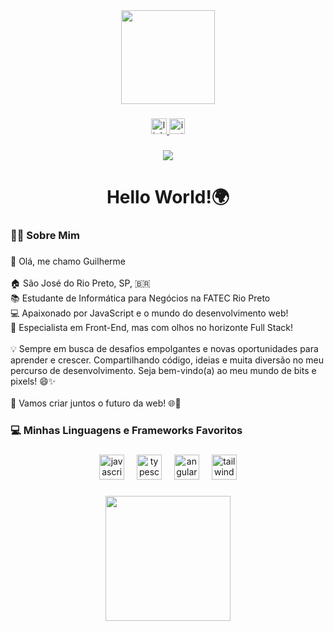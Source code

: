 <div align="center">
  <img height="150" src="https://media2.giphy.com/media/3oKIPnAiaMCws8nOsE/giphy.gif?cid=ecf05e47c70ys80yu08rgtshnesb0zk5hff8vgmu27j76fww&ep=v1_gifs_search&rid=giphy.gif&ct=g"  />
</div>

###

<div align="center">
  <a href="https://www.linkedin.com/in/guilherme-carmona-abb02b239/" target="_blank">
    <img src="https://img.shields.io/static/v1?message=LinkedIn&logo=linkedin&label=&color=0077B5&logoColor=white&labelColor=&style=for-the-badge" height="25" alt="linkedin logo"  />
  </a>
  <a href="https://www.instagram.com/imkarmona" target="_blank">
    <img src="https://img.shields.io/static/v1?message=Instagram&logo=instagram&label=&color=E4405F&logoColor=white&labelColor=&style=for-the-badge" height="25" alt="instagram logo"  />
  </a>
</div>

###

<div align="center">
  <img src="https://visitor-badge.laobi.icu/badge?page_id=imkarmona.imkarmona&"  />
</div>

###

<h1 align="center">Hello World!🌍</h1>

###

<h3 align="left">👩‍💻  Sobre Mim</h3>

###

<p align="left">👋 Olá, me chamo Guilherme<br><br>🏠  São José do Rio Preto, SP, 🇧🇷<br>📚 Estudante de Informática para Negócios na FATEC Rio Preto<br>💻 Apaixonado por JavaScript e o mundo do desenvolvimento web!<br>🌟 Especialista em Front-End, mas com olhos no horizonte Full Stack!<br><br>💡 Sempre em busca de desafios empolgantes e novas oportunidades para aprender e crescer. Compartilhando código, ideias e muita diversão no meu percurso de desenvolvimento. Seja bem-vindo(a) ao meu mundo de bits e pixels! 😄✨<br><br>🚀 Vamos criar juntos o futuro da web! 🌐💫</p>

###

<h3 align="left">💻 Minhas Linguagens e Frameworks Favoritos</h3>

###

<div align="center">
  <img src="https://img.shields.io/badge/JavaScript-F7DF1E?logo=javascript&logoColor=black&style=for-the-badge" height="40" alt="javascript logo"  />
  <img width="12" />
  <img src="https://img.shields.io/badge/TypeScript-3178C6?logo=typescript&logoColor=white&style=for-the-badge" height="40" alt="typescript logo"  />
  <img width="12" />
  <img src="https://img.shields.io/badge/Angular-DD0031?logo=angular&logoColor=white&style=for-the-badge" height="40" alt="angularjs logo"  />
  <img width="12" />
  <img src="https://img.shields.io/badge/Tailwind CSS-06B6D4?logo=tailwindcss&logoColor=black&style=for-the-badge" height="40" alt="tailwindcss logo"  />
</div>

###

<div align="center">
  <img height="200" src="https://media0.giphy.com/media/6KGPoV1Z61IpDZyTeN/giphy.gif?cid=ecf05e4765rbff307fylp5buarkthuwvdj11rq6p68id18mk&ep=v1_gifs_related&rid=giphy.gif&ct=g"  />
</div>

###
